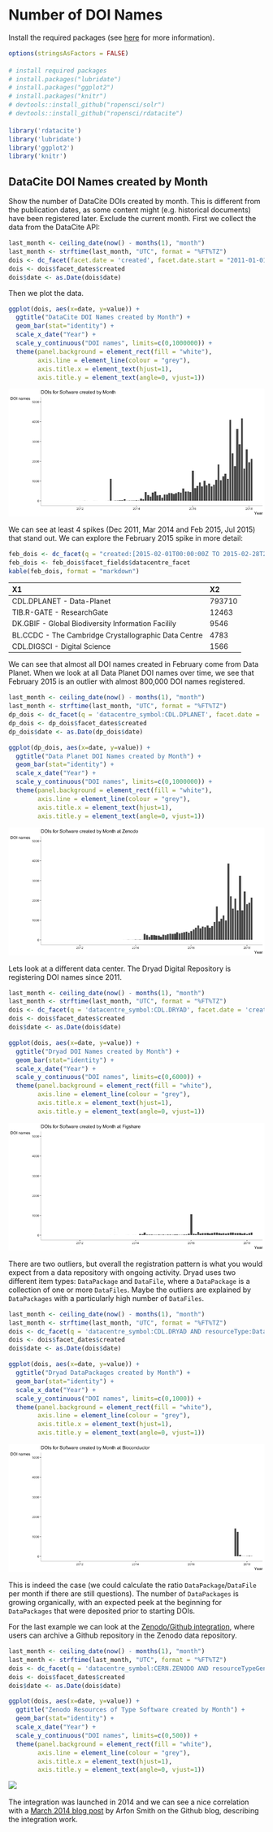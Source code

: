 # Number of DOI Names



Install the required packages (see [here](https://github.com/ropensci/rdatacite) for more information).


```r
options(stringsAsFactors = FALSE)

# install required packages
# install.packages("lubridate")
# install.packages("ggplot2")
# install.packages("knitr")
# devtools::install_github("ropensci/solr")
# devtools::install_github("ropensci/rdatacite")

library('rdatacite')
library('lubridate')
library('ggplot2')
library('knitr')
```

## DataCite DOI Names created by Month

Show the number of DataCite DOIs created by month. This is different from the publication dates, as some content might (e.g. historical documents) have been registered later. Exclude the current month. First we collect the data from the DataCite API:


```r
last_month <- ceiling_date(now() - months(1), "month")
last_month <- strftime(last_month, "UTC", format = "%FT%TZ")
dois <- dc_facet(facet.date = 'created', facet.date.start = "2011-01-01T00:00:00Z", facet.date.end = last_month, facet.date.gap = "+1MONTH")
dois <- dois$facet_dates$created
dois$date <- as.Date(dois$date)
```

Then we plot the data.


```r
ggplot(dois, aes(x=date, y=value)) +
  ggtitle("DataCite DOI Names created by Month") +
  geom_bar(stat="identity") + 
  scale_x_date("Year") + 
  scale_y_continuous("DOI names", limits=c(0,1000000)) +
  theme(panel.background = element_rect(fill = "white"),
        axis.line = element_line(colour = "grey"),
        axis.title.x = element_text(hjust=1),
        axis.title.y = element_text(angle=0, vjust=1)) 
```

![](figure/unnamed-chunk-3-1.png) 

We can see at least 4 spikes (Dec 2011, Mar 2014 and Feb 2015, Jul 2015) that stand out. We can explore the February 2015 spike in more detail:


```r
feb_dois <- dc_facet(q = "created:[2015-02-01T00:00:00Z TO 2015-02-28T23:59:59Z]",facet.field = 'datacentre_facet', facet.sort = 'count', facet.limit = 5)
feb_dois <- feb_dois$facet_fields$datacentre_facet
kable(feb_dois, format = "markdown")
```



|X1                                                   |X2     |
|:----------------------------------------------------|:------|
|CDL.DPLANET - Data-Planet                            |793710 |
|TIB.R-GATE - ResearchGate                            |12463  |
|DK.GBIF - Global Biodiversity Information Facilily   |9546   |
|BL.CCDC - The Cambridge Crystallographic Data Centre |4783   |
|CDL.DIGSCI - Digital Science                         |1566   |

We can see that almost all DOI names created in February come from Data Planet. When we look at all Data Planet DOI names over time, we see that February 2015 is an outlier with almost 800,000 DOI names registered.


```r
last_month <- ceiling_date(now() - months(1), "month")
last_month <- strftime(last_month, "UTC", format = "%FT%TZ")
dp_dois <- dc_facet(q = 'datacentre_symbol:CDL.DPLANET', facet.date = 'created', facet.date.start = "2011-01-01T00:00:00Z", facet.date.end = last_month, facet.date.gap = "+1MONTH")
dp_dois <- dp_dois$facet_dates$created
dp_dois$date <- as.Date(dp_dois$date)
```


```r
ggplot(dp_dois, aes(x=date, y=value)) +
  ggtitle("Data Planet DOI Names created by Month") +
  geom_bar(stat="identity") + 
  scale_x_date("Year") + 
  scale_y_continuous("DOI names", limits=c(0,1000000)) +
  theme(panel.background = element_rect(fill = "white"),
        axis.line = element_line(colour = "grey"),
        axis.title.x = element_text(hjust=1),
        axis.title.y = element_text(angle=0, vjust=1)) 
```

![](figure/unnamed-chunk-6-1.png) 

Lets look at a different data center. The Dryad Digital Repository is registering DOI names since 2011.


```r
last_month <- ceiling_date(now() - months(1), "month")
last_month <- strftime(last_month, "UTC", format = "%FT%TZ")
dois <- dc_facet(q = 'datacentre_symbol:CDL.DRYAD', facet.date = 'created', facet.date.start = "2011-01-01T00:00:00Z", facet.date.end = last_month, facet.date.gap = "+1MONTH")
dois <- dois$facet_dates$created
dois$date <- as.Date(dois$date)
```


```r
ggplot(dois, aes(x=date, y=value)) +
  ggtitle("Dryad DOI Names created by Month") +
  geom_bar(stat="identity") + 
  scale_x_date("Year") + 
  scale_y_continuous("DOI names", limits=c(0,6000)) +
  theme(panel.background = element_rect(fill = "white"),
        axis.line = element_line(colour = "grey"),
        axis.title.x = element_text(hjust=1),
        axis.title.y = element_text(angle=0, vjust=1)) 
```

![](figure/unnamed-chunk-8-1.png) 

There are two outliers, but overall the registration pattern is what you would expect from a data repository with ongoing activity. Dryad uses two different item types: `DataPackage` and `DataFile`, where a `DataPackage` is a collection of one or more `DataFiles`. Maybe the outliers are explained by `DataPackages` with a particularly high number of `DataFiles`. 


```r
last_month <- ceiling_date(now() - months(1), "month")
last_month <- strftime(last_month, "UTC", format = "%FT%TZ")
dois <- dc_facet(q = 'datacentre_symbol:CDL.DRYAD AND resourceType:DataPackage', facet.date = 'created', facet.date.start = "2011-01-01T00:00:00Z", facet.date.end = last_month, facet.date.gap = "+1MONTH")
dois <- dois$facet_dates$created
dois$date <- as.Date(dois$date)
```


```r
ggplot(dois, aes(x=date, y=value)) +
  ggtitle("Dryad DataPackages created by Month") +
  geom_bar(stat="identity") + 
  scale_x_date("Year") +
  scale_y_continuous("DOI names", limits=c(0,1000)) +
  theme(panel.background = element_rect(fill = "white"),
        axis.line = element_line(colour = "grey"),
        axis.title.x = element_text(hjust=1),
        axis.title.y = element_text(angle=0, vjust=1)) 
```

![](figure/unnamed-chunk-10-1.png) 

This is indeed the case (we could calculate the ratio `DataPackage`/`DataFile` per month if there are still questions). The number of `DataPackages` is growing organically, with an expected peek at the beginning for `DataPackages` that were deposited prior to starting DOIs.

For the last example we can look at the [Zenodo/Github integration](https://guides.github.com/activities/citable-code/), where users can archive a Github repository in the Zenodo data repository. 


```r
last_month <- ceiling_date(now() - months(1), "month")
last_month <- strftime(last_month, "UTC", format = "%FT%TZ")
dois <- dc_facet(q = 'datacentre_symbol:CERN.ZENODO AND resourceTypeGeneral:Software', facet.date = 'created', facet.date.start = "2011-01-01T00:00:00Z", facet.date.end = last_month, facet.date.gap = "+1MONTH")
dois <- dois$facet_dates$created
dois$date <- as.Date(dois$date)
```


```r
ggplot(dois, aes(x=date, y=value)) +
  ggtitle("Zenodo Resources of Type Software created by Month") +
  geom_bar(stat="identity") + 
  scale_x_date("Year") +
  scale_y_continuous("DOI names", limits=c(0,500)) +
  theme(panel.background = element_rect(fill = "white"),
        axis.line = element_line(colour = "grey"),
        axis.title.x = element_text(hjust=1),
        axis.title.y = element_text(angle=0, vjust=1)) 
```

![](figure/unnamed-chunk-12-1.png) 

The integration was launched in 2014 and we can see a nice correlation with a [March 2014 blog post](https://github.com/blog/1840-improving-github-for-science) by Arfon Smith on the Github blog, describing the integration work.
